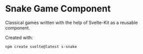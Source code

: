 # Snake Game Component

Classical games written with the help of Svelte-Kit as a reusable component.

Created with:
```bash
npm create svelte@latest s-snake
```